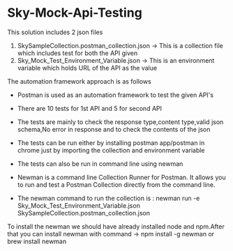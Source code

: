 # Sky-Mock-Api-Testing

This solution includes 2 json files

1) SkySampleCollection.postman_collection.json -> This is a collection file which includes test for both the API given
2) Sky_Mock_Test_Environment_Variable.json -> This is an environment variable which holds URL of the API as the value

The automation framework approach is as follows

- Postman is used as an automation framework to test the given API's

- There are 10 tests for 1st API and 5 for second API

- The tests are mainly to check the response type,content type,valid json schema,No error in response and to check the contents of the json

- The tests can be run either by installing postman app/postman in chrome just by importing the collection and environment variable

- The tests can also be run in command line using newman

- Newman is a command line Collection Runner for Postman. It allows you to run and test a Postman Collection directly from the command line.

- The newman command to run the collection is : newman run -e Sky_Mock_Test_Environment_Variable.json SkySampleCollection.postman_collection.json

To install the newman we should have already installed node and npm.After that you can install newman with command -> npm install -g newman or brew install newman
